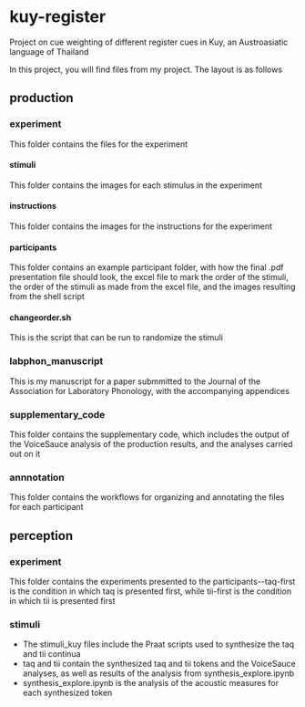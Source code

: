 # kuy-register
Project on cue weighting of different register cues in Kuy, an Austroasiatic language of Thailand

In this project, you will find files from my project. The layout is as follows

## production

### experiment

This folder contains the files for the experiment

#### stimuli

This folder contains the images for each stimulus in the experiment

#### instructions

This folder contains the images for the instructions for the experiment

#### participants

This folder contains an example participant folder, with how the final .pdf presentation file should look, the excel file to mark the order of the stimuli, the order of the stimuli as made from the excel file, and the images resulting from the shell script

#### changeorder.sh

This is the script that can be run to randomize the stimuli

### labphon_manuscript

This is my manuscript for a paper submmitted to the Journal of the Association for Laboratory Phonology, with the accompanying appendices

### supplementary_code

This folder contains the supplementary code, which includes the output of the VoiceSauce analysis of the production results, and the analyses carried out on it

### annnotation

This folder contains the workflows for organizing and annotating the files for each participant

## perception

### experiment

This folder contains the experiments presented to the participants--taq-first is the condition in which taq is presented first, while tii-first is the condition in which tii is presented first

### stimuli

- The stimuli_kuy files include the Praat scripts used to synthesize the taq and tii continua
- taq and tii contain the synthesized taq and tii tokens and the VoiceSauce analyses, as well as results of the analysis from synthesis_explore.ipynb
- synthesis_explore.ipynb is the analysis of the acoustic measures for each synthesized token